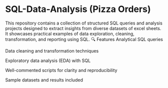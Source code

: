 # SQL-Data-Analysis (Pizza Orders)
This repository contains a collection of structured SQL queries and analysis projects designed to extract insights from diverse datasets of excel sheets. It showcases practical examples of data exploration, cleaning, transformation, and reporting using SQL.
🔍 Features
Analytical SQL queries

Data cleaning and transformation techniques

Exploratory data analysis (EDA) with SQL

Well-commented scripts for clarity and reproducibility

Sample datasets and results included
